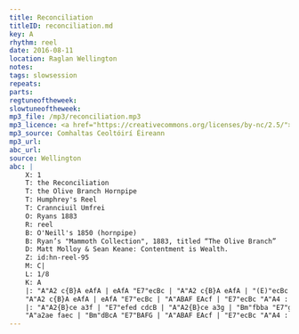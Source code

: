 ```yaml
---
title: Reconciliation
titleID: reconciliation.md
key: A
rhythm: reel
date: 2016-08-11
location: Raglan Wellington
notes:
tags: slowsession
repeats: 
parts: 
regtuneoftheweek:
slowtuneoftheweek:
mp3_file: /mp3/reconciliation.mp3
mp3_licence: <a href="https://creativecommons.org/licenses/by-nc/2.5/">CC-BY-NC-2.5</a>
mp3_source: Comhaltas Ceoltóirí Éireann
mp3_url:
abc_url:
source: Wellington
abc: |
    X: 1
    T: the Reconciliation
    T: the Olive Branch Hornpipe
    T: Humphrey's Reel
    T: Crannciuil Umfrei
    O: Ryans 1883
    R: reel
    B: O'Neill's 1850 (hornpipe)
    B: Ryan’s "Mammoth Collection", 1883, titled “The Olive Branch”
    D: Matt Molloy & Sean Keane: Contentment is Wealth.
    Z: id:hn-reel-95
    M: C|
    L: 1/8
    K: A
    |: "A"A2 c{B}A eAfA | eAfA "E7"ecBc | "A"A2 c{B}A eAfA | "(E)"ecBc "E7"AFEF |
    "A"A2 c{B}A eAfA | eAfA "E7"ecBc | "A"ABAF EAcf | "E7"ecBc "A"A4 :|
    |: "A"A2{B}ce a3f | "E7"efed cdcB | "A"A2{B}ce a3g | "Bm"fbba "E7"gefg |
    "A"a2ae faec | "Bm"dBcA "E7"BAFG | "A"ABAF EAcf | "E7"ecBc "A"A4 :|
---
```

